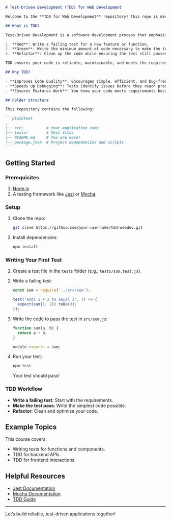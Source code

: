 ````markdown
# Test-Driven Development (TDD) for Web Development

Welcome to the **TDD for Web Development** repository! This repo is designed for beginners learning Test-Driven Development (TDD) as part of a web development course.

## What is TDD?

Test-Driven Development is a software development process that emphasizes writing tests **before** writing the actual code. The cycle typically follows these three steps:

1. **Red**: Write a failing test for a new feature or function.
2. **Green**: Write the minimum amount of code necessary to make the test pass.
3. **Refactor**: Clean up the code while ensuring the test still passes.

TDD ensures your code is reliable, maintainable, and meets the requirements from the start.

## Why TDD?

- **Improves Code Quality**: Encourages simple, efficient, and bug-free code.
- **Speeds Up Debugging**: Tests identify issues before they reach production.
- **Ensures Features Work**: You know your code meets requirements because you wrote tests for them.

## Folder Structure

This repository contains the following:

```plaintext
.
├── src/          # Your application code
├── tests/        # Test files
├── README.md     # You are here!
└── package.json  # Project dependencies and scripts
```
````

## Getting Started

### Prerequisites

1. [Node.js](https://nodejs.org/)
2. A testing framework like [Jest](https://jestjs.io/) or [Mocha](https://mochajs.org/).

### Setup

1. Clone the repo:
   ```bash
   git clone https://github.com/your-username/tdd-webdev.git
   ```
2. Install dependencies:
   ```bash
   npm install
   ```

### Writing Your First Test

1. Create a test file in the `tests` folder (e.g., `tests/sum.test.js`).
2. Write a failing test:

   ```javascript
   const sum = require('../src/sum');

   test('adds 1 + 2 to equal 3', () => {
     expect(sum(1, 2)).toBe(3);
   });
   ```

3. Write the code to pass the test in `src/sum.js`:

   ```javascript
   function sum(a, b) {
     return a + b;
   }

   module.exports = sum;
   ```

4. Run your test:
   ```bash
   npm test
   ```
   Your test should pass!

### TDD Workflow

- **Write a failing test**: Start with the requirements.
- **Make the test pass**: Write the simplest code possible.
- **Refactor**: Clean and optimize your code.

## Example Topics

This course covers:

- Writing tests for functions and components.
- TDD for backend APIs.
- TDD for frontend interactions.

## Helpful Resources

- [Jest Documentation](https://jestjs.io/docs/getting-started)
- [Mocha Documentation](https://mochajs.org/#getting-started)
- [TDD Guide](https://www.agilealliance.org/glossary/tdd)

---

Let’s build reliable, test-driven applications together!
